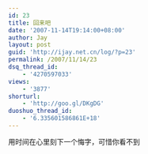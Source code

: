 ```yaml
---
id: 23
title: 回来吧
date: '2007-11-14T19:14:00+08:00'
author: Jay
layout: post
guid: 'http://ijay.net.cn/log/?p=23'
permalink: /2007/11/14/23
dsq_thread_id:
    - '4270597033'
views:
    - '3877'
shorturl:
    - 'http://goo.gl/DKgDG'
duoshuo_thread_id:
    - '6.335601586861E+18'
---
```


用时间在心里刻下一个悔字，可惜你看不到